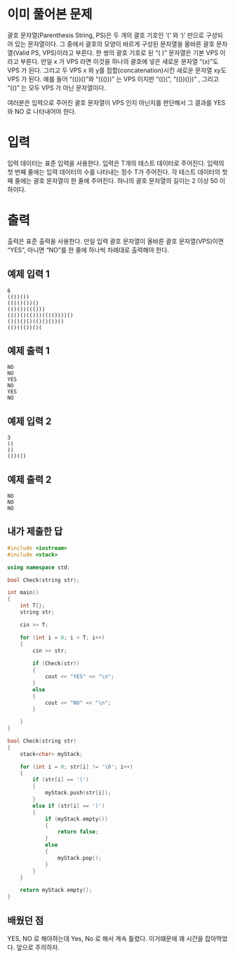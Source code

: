 이미 풀어본 문제
===========
괄호 문자열(Parenthesis String, PS)은 두 개의 괄호 기호인 ‘(’ 와 ‘)’ 만으로 구성되어 있는 문자열이다. 그 중에서 괄호의 모양이 바르게 구성된 문자열을 올바른 괄호 문자열(Valid PS, VPS)이라고 부른다. 한 쌍의 괄호 기호로 된 “( )” 문자열은 기본 VPS 이라고 부른다. 만일 x 가 VPS 라면 이것을 하나의 괄호에 넣은 새로운 문자열 “(x)”도 VPS 가 된다. 그리고 두 VPS x 와 y를 접합(concatenation)시킨 새로운 문자열 xy도 VPS 가 된다. 예를 들어 “(())()”와 “((()))” 는 VPS 이지만 “(()(”, “(())()))” , 그리고 “(()” 는 모두 VPS 가 아닌 문자열이다. 

여러분은 입력으로 주어진 괄호 문자열이 VPS 인지 아닌지를 판단해서 그 결과를 YES 와 NO 로 나타내어야 한다. 

입력
==========
입력 데이터는 표준 입력을 사용한다. 입력은 T개의 테스트 데이터로 주어진다. 입력의 첫 번째 줄에는 입력 데이터의 수를 나타내는 정수 T가 주어진다. 각 테스트 데이터의 첫째 줄에는 괄호 문자열이 한 줄에 주어진다. 하나의 괄호 문자열의 길이는 2 이상 50 이하이다. 

출력
==========
출력은 표준 출력을 사용한다. 만일 입력 괄호 문자열이 올바른 괄호 문자열(VPS)이면 “YES”, 아니면 “NO”를 한 줄에 하나씩 차례대로 출력해야 한다. 

예제 입력 1
-------------
```
6
(())())
(((()())()
(()())((()))
((()()(()))(((())))()
()()()()(()()())()
(()((())()(
```
예제 출력 1 
------------
```
NO
NO
YES
NO
YES
NO
```
예제 입력 2 
-----------------
```
3
((
))
())(()
```
예제 출력 2 
-----------
```
NO
NO
NO
```

내가 제출한 답
-----------
```cpp
#include <iostream>
#include <stack>

using namespace std;

bool Check(string str);

int main()
{
	int T{};
	string str;

	cin >> T;

	for (int i = 0; i < T; i++)
	{
		cin >> str;
		
		if (Check(str))
		{
			cout << "YES" << "\n";
		}
		else
		{
			cout << "NO" << "\n";
		}

	}
}

bool Check(string str)
{
	stack<char> myStack;

	for (int i = 0; str[i] != '\0'; i++)
	{
		if (str[i] == '(')
		{
			myStack.push(str[i]);
		}
		else if (str[i] == ')')
		{
			if (myStack.empty())
			{
				return false;
			}
			else
			{
				myStack.pop();
			}
		}
	}

	return myStack.empty();
}
```

배웠던 점
-----------------
YES, NO 로 해야하는데 Yes, No 로 해서 계속 틀렸다. 이거떄문에 꽤 시간을 잡아먹었다. 앞으로 주의하자.
